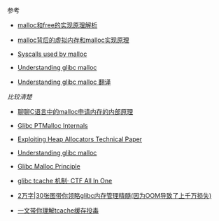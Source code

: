 参考
* [malloc和free的实现原理解析](https://jacktang816.github.io/post/mallocandfree/)
* [malloc背后的虚拟内存和malloc实现原理](https://www.eet-china.com/mp/a241656.html)

* [Syscalls used by malloc](https://sploitfun.wordpress.com/2015/02/11/syscalls-used-by-malloc/)
* [Understanding glibc malloc](https://sploitfun.wordpress.com/2015/02/10/understanding-glibc-malloc/)
* [Understanding glibc malloc 翻译](https://www.cnblogs.com/shihuvini/p/10132288.html)

*比较清楚*
* [聊聊C语言中的malloc申请内存的内部原理](https://mp.weixin.qq.com/s/7ZyCXUABL0Urso4VeaEdBQ)

* [Glibc PTMalloc Internals](https://intranautic.com/posts/glibc-ptmalloc-internals/)
* [Exploiting Heap Allocators Technical Paper](https://www.bencode.net/posts/heap/)
* [Understanding glibc malloc](https://sploitfun.wordpress.com/2015/02/10/understanding-glibc-malloc/)
* [Glibc Malloc Principle](https://www.openeuler.org/en/blog/wangshuo/Glibc%20Malloc%20Principle/Glibc_Malloc_Principle.html)
* [glibc tcache 机制· CTF All In One](https://firmianay.gitbook.io/ctf-all-in-one/4_tips/4.14_glibc_tcache)
* [2万字|30张图带你领略glibc内存管理精髓(因为OOM导致了上千万损失)](https://www.cnblogs.com/gaoxingnjiagoutansuo/p/15514705.html)
* [一文带你理解tcache缓存投毒](https://xz.aliyun.com/t/12600?time__1311=GqGxuD2DgDyDRQDlr%2BA5GKKAK%2Bz7CjfeD)
